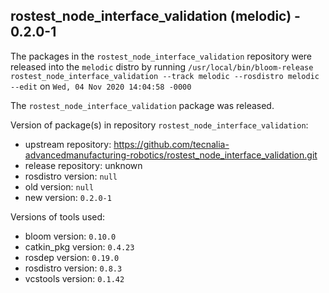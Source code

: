 ## rostest_node_interface_validation (melodic) - 0.2.0-1

The packages in the `rostest_node_interface_validation` repository were released into the `melodic` distro by running `/usr/local/bin/bloom-release rostest_node_interface_validation --track melodic --rosdistro melodic --edit` on `Wed, 04 Nov 2020 14:04:58 -0000`

The `rostest_node_interface_validation` package was released.

Version of package(s) in repository `rostest_node_interface_validation`:

- upstream repository: https://github.com/tecnalia-advancedmanufacturing-robotics/rostest_node_interface_validation.git
- release repository: unknown
- rosdistro version: `null`
- old version: `null`
- new version: `0.2.0-1`

Versions of tools used:

- bloom version: `0.10.0`
- catkin_pkg version: `0.4.23`
- rosdep version: `0.19.0`
- rosdistro version: `0.8.3`
- vcstools version: `0.1.42`


